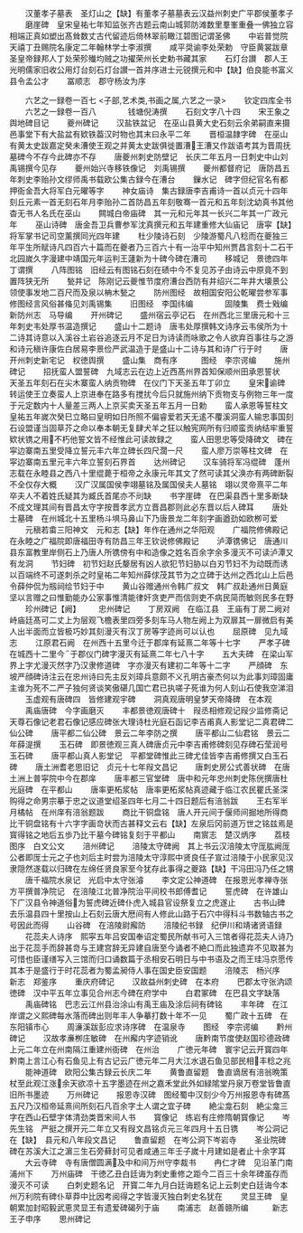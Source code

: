 <!-- { "loadSidebar": true } -->
　　汉董孝子墓表　圣灯山之【缺】有董孝子墓墓表云汉益州刺史广平郡侯董孝子
　　磨崖碑　皇宋皇祐七年知监张齐古题云南山城郭防滩数里羣峯重叠一佛独立容相端正真如塑出髙耸数丈古代留迹后倚林翠前瞰江碧图记谓圣佛
　　中岩普觉院　天禧丁丑赐院名康定二年翰林学士李淑撰
　　咸平奨谕李处荣勅　守臣黄裳跋章圣皇帝録邦人丁处荣殄殱均贼之功擢荣州长史勅书藏其家
　　石灯台讃　郡人王光明儒家旧收公用灯台刻石灯台讃一首并序进士元锐撰元和中【缺】伯良能书富义县令孟公才
　　冨顺志　郡守杨汝为序

　　六艺之一録卷一百七
<子部,艺术类,书画之属,六艺之一录>
　　钦定四库全书
　　六艺之一録卷一百八　　　　钱塘倪涛撰
　　石刻文字八十四
　　宋王象之舆地碑目记
　　夔州碑记
　　汉盐铁盆记　在巫山县黄大史石刻云余弟嗣直来摄邑事堂下有大盐盆有欵铁葢汉时物也其末曰永平二年
　　晋桓温隷字碑　在巫山有黄太史跋嘉定癸未漕使王观之并黄太史跋俱徙置漕王漕又作跋语考其为晋周抚墓碑今不存今此碑亦不存
　　唐夔州刺史防壁记　长庆二年五月一日刺史中山刘禹锡撰今见存
　　夔州始兴寺移铁像记　刘禹锡撰
　　夔州都督府记　唐防昌五年刺史李贻孙文缪师禹书载欧公集古録今在漕台
　　鏁水记　碑字但纪官名有都押衙金吾大将军白元曜等字
　　神女庙诗　集古録唐李吉甫诗一首以贞元十四年刻丘元素一首无刻石年月李贻孙二首防昌五年刻敬骞一首元和五年刻沈幼真书其他杳无书人名氏在巫山
　　闗城白帝庙碑　其一元和元年其一长兴二年其一广政元年
　　巫山诗碑　唐金吾卫兵曹参军沈真撰元和五年建重修大仙庙记　唐寜【缺】将军掌书记司空薰撰同光四年建
　　杜少陵诗石刻　少陵游蜀凡八稔而在夔独三年平生所赋诗凡四百六十篇而在夔者乃三百六十有一治平中知州贾昌言刻十二石干北园嵗久字漫建中靖国元年运判王蘧新为十碑今碑在漕司
　　移城记　景徳四年丁谓撰
　　八阵图铭　旧经云有图铭石刻在碛中今不复见苏子由诗云中原竟不到置阵狭无所
　　甃井记　陈刚记云夔惟节度府漕台西防有井绍兴二年井大壊景公领使事发地二百尺而及泉以柟木甃之
　　防州图经　故相国安阳公乾曜尝参军事修图经言风俗甚偹见刘禹锡集
　　旧图经　李国纬编　　　　固陵集　费士戣编新防州志　马导编
　　开州碑记
　　盛州宿云亭记石　在州西北三里唐元和十三年刺史韦处厚书温造撰记
　　盛山十二题诗　唐韦处厚撰韩文诗序云韦侯所为十二诗其诗意以入溪谷土岩谷追逐云月不足日为诗读而咏歌之令人欲弃百事往与之游和诗元稹许康佐白居易李景俭严武温造于是盛山十二诗与其和诗广行于时
　　唐开州刺史新宅记　权徳舆撰
　　盛山集　商有序　　　图经　李宗谔编
　　施州碑记
　　招抚蛮人盟誓碑　九域志云在边上近西髙州界首知保顺州田承恩誓状　天圣五年刻石在尖木寨蛮人纳贡物碑　在仪门下天圣五年丁卯立
　　皇宋谕碑　转运使王立奏蛮人上京进奉在路多有搅扰今后只就施州纳下贡物支与例物三年一度于元定数内十人量差三两人上京买卖天圣五年五月一日勅
　　蛮人承恩等誓柱文　皇祐五年嵗次癸巳立略曰皇明如日所照不偏睿爱若天无逺不覆溪洞蛮人输忠事国刻石设盟谨当固草芥之命以奉本朝无复肆犬羊之狂以触宪网所有归顺蛮贡纳结牢重誓欵状镌之用不朽他誓文皆不经惟此可读故録之
　　蛮人田思忠等受降碑文　碑在寜边寨南五里受降立誓元丰六年立碑长四尺濶一尺
　　蛮人廖万崇等柱文碑　在寜边寨南五里元丰六年立誓刻石界首
　　达州碑记
　　汉车骑将军冯绲碑　蓬州志载在永睦县之西八十里绲薨于桓帝之永康元年其文了然可读其父涣亦有两碑断裂不全仅存大概
　　汉广汉属国侯李翊墓铭及属国侯夫人墓铭　翊以灵帝熹平二年卒夫人不着姓氏疑其为臧氏首尾亦不刓缺
　　书字崖碑　在巴渠县西十里多断缺不成文理其间有晋昌太守字按晋孝武方立晋昌郡则此必东晋以后人碑耳
　　唐处士墓碑　在州城北十五里杨斗埧马鼻山下乃唐景龙二年刻字画遒劲如欧栁可爱
　　元稹若畬三阳神文　元和志【缺】年作在通州之华阳观
　　广福院修佛殿记　在永睦之广福院即唐福田寺有防昌三年王钦说修佛殿记
　　泸潭镌佛记　唐通川县东富教里岸侧石上乃唐人所镌傍有中和造像之姓名百余字余多漫灭不可读泸潭又有龙洞
　　节妇碑　初节妇赵氏嫠居有凶人欲犯节妇胁以白刃节妇不为动既而诱以百端终不可遂刺杀之时皇祐二年知州薛俅茂其节为之立碑于达州之西北山上后邑令薛仲侃为剏祠绘节妇于中
　　黄山谷赠通州令韩广叔文　韩广叔赴通州日黄庭坚以言赠之曰惟勤能办公家事惟清能律奸贪吏严而信则吏不病民简而敏则民多在野
　　珍州碑记【阙】
　　忠州碑记
　　丁房双阙　在临江县　王庙有丁房二阙对峙庙廷髙可二丈上为层观飞檐表里四旁多刻车马人物左阙上为双扉其一扉微启有美人出半面而立皆极巧妙其刻漫灭有汉丁房等字迹尚可以认也
　　屈原碑　见九域志
　　江原君石阙　在州西十五里今迁于郡庠有延熹二年等十七字
　　严孝子碑　在城西十二里今于郡仪门碑字漫灭有延熹二年七八十字
　　五大夫碑　在梁山军界上字尤漫灭然字乃汉隶修道碑　字亦漫灭有建初二年等十二字
　　严顔碑　东坡严顔碑诗注云在忠州诗曰先主反刘璋兵意颇不义孔明古豪杰何以为此事刘璋固庸主谁为死不二严子独何贤谈笑傲碪几国亡君已执嗟子死谁为何人刻山石使我空涕泪
　　玉虚观有唐碑四　皆修建观宇碑
　　洞真观唐明皇梦天帝降碑　在本观
　　禹庙唐碑　今字画磨灭
　　丰都景徳观唐碑十　叚丞相修观记叚少监修斋记天尊石像记老君石像记感应碑张大理诗杜光庭石函记李吉甫真人影堂记二真君碑二仙公碑
　　唐平都二仙公碑　景云二年李防之撰
　　唐平都山二仙君铭　景云二年薛湜撰
　　玉石碑　即景徳观三真人碑唐贞元中李吉甫修碑刻见存碑石莹润号玉石碑
　　唐平都山真人影堂记　平都堂碑惟此三碑尤佳皆李吉甫修撰又白玉石碑
　　唐土洲耆老思旧记　贞元十七年叚文昌记
　　唐刺史房公式善状碑　在唐土洲上普寜院中今在郡庠
　　唐丰都三官堂碑　唐中和元年忠州刺史陈侊撰唐杜光庭碑　在平都山
　　唐率更柘浆帖　唐率更柘浆帖真迹藏于临江农民瞿氏圣深购得之命男宗摹于忠之议道堂绍圣四年七月二十四日题后有涪翁跋
　　王右军半月橘帖　在州庠有涪翁题跋
　　商比干铜盘铭　唐人开元间于偃师间掘地所得商比干铜盘铭有十六字字画竒状而古甚释文云右【缺】左泉后冈前道万世之铭兹焉是寳得铭之地后五歩乃比干墓今碑铭复刻于平都山
　　南賔志　楚汉炳序
　　荔枝图序　白文公文
　　涪州碑记
　　涪陵太守碑阙　其上书云汉涪陵太守厐肱阙厐公者即厐士元之子也刘后主时尝为涪陵太守淳熙中贤良任子宣过涪陵于小民家见汉隶隠然遂载以归碑在左绵任贤良家至今犹存此事得之夔路【缺】干冯田冯乃任之甥
　　唐千福院水泉记　光启中太守张濬
　　李文定公神道碑　在报恩光孝禅寺张方平撰普净院记　在涪陵江北普净院治平间校书郎傅耆记
　　誓虎碑　在许雄山下广汉县令神道俗为誓虎碑近碑仆虎入城县官设祭复立之虎遂止
　　古书山碑　去乐温县四十里按山上石刻云唐大厯间有人修此山路于石穴中得科斗书数轴古书之号因此而得
　　山谷碑　在涪陵尉廨防
　　涪陵纪书録　纪伊川和靖诸贤语録
　　花蕊夫人诗序　熙寜五年吕安国奉诏定蜀民所献书可入三馆者得花蕊夫人诗乃出于花蕊手而辞甚竒与王建宫辞无异建自唐至今诵者不絶口而此独遗弃不见取甚为可惜也臣谨缮写入三馆而归口诵数篇于丞相安石明日与中书语及之而王珪冯京愿传其本于是盛行于时花蕊者为蜀孟昶侍人事在国史臣安国题
　　涪陵志　杨兴序　　　　新志　郑鉴序
　　重庆府碑记
　　汉故益州刺史碑　在本府
　　巴郡太守张汭颂徳碑　汉中平五年立事见合州志今碑在府学中
　　白君冢碑　在巴县文字缺落
　　禹庙碑铭　巴志云江州县治涂山有禹王庙及涂后祠有碑铭
　　丰年碑　在江岸谓之义熙碑每水落而碑出则年丰人争摹打数十年不一见
　　蜀广政十五碑　在东阳镇市心
　　周濓溪跋彭应求诗序碑　在温泉寺
　　图经　李宗谔编
　　黔州碑记
　　汉故孝亷栁庄敏碑　在州廨内字迹销讹
　　唐黔南节度使赵国珍德政碑　上元二年立在州南隔江重建州衙碑　在州治
　　广徳元年碑　寰宇记云开寳四年黔南上言江心有石鱼见上有古记云广徳元年二月大江水退石鱼见部民相丰稔之兆
　　能神道碑　欧阳公集古録云长庆二年
　　黄鲁直留题　鲁直谪居有涪翁晩策杖至此观江涨余天欲凉十五字墨迹在州之嘉禾堂此外如緑隂堂丹泉万卷堂皆鲁直旧所书墨迹
　　万州碑记
　　报恩寺汉碑　图经蜀中汉刻少今万州报恩寺有碑髙五尺乃汉桓帝延熹间所刻石凡百余字土人谓之宜子碑
　　絶尘龛石刻　絶尘龛三字在西山石壁字体清劲类晋宋间人书
　　寳像记　练岩有庄修隋朝寳像记
　　岑先生铭　严挺之撰开元二年立又有叚文昌铭贞元三年四月十五日镌
　　岑公洞记　在【缺】　县元和八年段文昌记
　　鲁直留题　在岑公洞下岑岩寺
　　圣业院碑　碑在苏溪大江之濵三生石旁藓封可见者咸通三年壬子嵗十月建如是者止十余字耳
　　大云寺碑　寺有唐僧圆满及中和间万州守李裁书
　　冉仁才碑　见沿革门南浦州下
　　万州庙碑　干徳乙丑白廷诲为刺史重修之距今二百三十余年碑虽存而漫灭不可读
　　白刺史题名记　开寳二年九月白廷诲题名记上云刺史白廷诲今本州万利院有碑仆草莽中比因考阅得之字皆漫灭独白刺史名犹在
　　灵显王碑　皇朝累加封昭毅武恵灵显王有遗爱碑碣列于庙
　　南浦志　赵善赣所编　　　新志　王子申序
　　思州碑记
